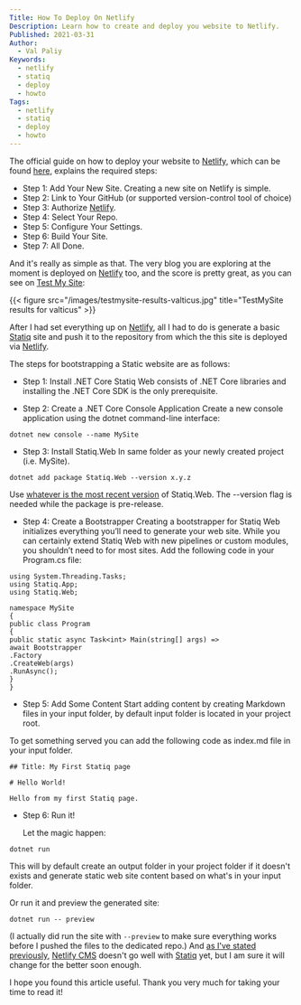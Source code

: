 ```yaml
---
Title: How To Deploy On Netlify
Description: Learn how to create and deploy you website to Netlify.
Published: 2021-03-31
Author:
  - Val Paliy
Keywords:
  - netlify
  - statiq
  - deploy
  - howto
Tags:
  - netlify
  - statiq
  - deploy
  - howto
---
```


The official guide on how to deploy your website to [Netlify](https://www.netlify.com/), which can be found [here](https://www.netlify.com/blog/2016/09/29/a-step-by-step-guide-deploying-on-netlify/), explains the required steps:

- Step 1: Add Your New Site. Creating a new site on Netlify is simple.
- Step 2: Link to Your GitHub (or supported version-control tool of choice)
- Step 3: Authorize [Netlify](https://www.netlify.com/).
- Step 4: Select Your Repo.
- Step 5: Configure Your Settings.
- Step 6: Build Your Site.
- Step 7: All Done.

And it's really as simple as that. The very blog you are exploring at the moment is deployed on [Netlify](https://www.netlify.com/) too, and the score is pretty great, as you can see on [Test My Site](https://testmysite.io/6064bce9a7065f5be16d3cdf/valticus.pro):

{{< figure src="/images/testmysite-results-valticus.jpg" title="TestMySite results for valticus" >}}

After I had set everything up on [Netlify](https://www.netlify.com/), all I had to do is generate a basic [Statiq](https://statiq.dev/web/) site and push it to the repository from which the this site is deployed via [Netlify](https://www.netlify.com/).

The steps for bootstrapping a Static website are as follows:

- Step 1: Install .NET Core
  Statiq Web consists of .NET Core libraries and installing the .NET Core SDK is the only prerequisite.

- Step 2: Create a .NET Core Console Application
  Create a new console application using the dotnet command-line interface:

`dotnet new console --name MySite`

- Step 3: Install Statiq.Web
  In same folder as your newly created project (i.e. MySite).

`dotnet add package Statiq.Web --version x.y.z`

Use [whatever is the most recent version](https://www.nuget.org/packages/Statiq.Web) of Statiq.Web. The --version flag is needed while the package is pre-release.

- Step 4: Create a Bootstrapper
  Creating a bootstrapper for Statiq Web initializes everything you’ll need to generate your web site. While you can certainly extend Statiq Web with new pipelines or custom modules, you shouldn’t need to for most sites. Add the following code in your Program.cs file:

```
using System.Threading.Tasks;
using Statiq.App;
using Statiq.Web;

namespace MySite
{
public class Program
{
public static async Task<int> Main(string[] args) =>
await Bootstrapper
.Factory
.CreateWeb(args)
.RunAsync();
}
}
```

- Step 5: Add Some Content
  Start adding content by creating Markdown files in your input folder, by default input folder is located in your project root.

To get something served you can add the following code as index.md file in your input folder.

```
## Title: My First Statiq page

# Hello World!

Hello from my first Statiq page.
```

- Step 6: Run it!

  Let the magic happen:

`dotnet run`

This will by default create an output folder in your project folder if it doesn't exists and generate static web site content based on what's in your input folder.

Or run it and preview the generated site:

`dotnet run -- preview`

(I actually did run the site with `--preview` to make sure everything works before I pushed the files to the dedicated repo.) And [as I've stated previously](https://valticus.pro/posts/why-i-dont-use-netlify-cms-yet), [Netlify CMS](https://www.netlifycms.org/) doesn't go well with [Statiq](https://statiq.dev/web/) yet, but I am sure it will change for the better soon enough.

I hope you found this article useful. Thank you very much for taking your time to read it!
